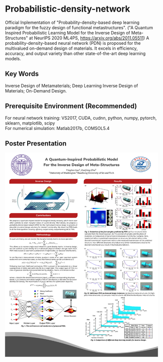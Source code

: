 # Probabilistic-density-network 
Official Inplementation of "Probability-density-based deep learning paradigm for the fuzzy design of functional metastructures". ("A Quantum Inspired Probabilistic Learning Model for the Inverse Design of Meta-Structures" at NeurIPS 2020 ML4PS, https://arxiv.org/abs/2011.05511) A probability-density-based neural network (PDN) is proposed for the multivalued on-demand design of materials. It excels in efficiency, accuracy, and output variety than other state-of-the-art deep learning models.
## Key Words
Inverse Design of Metamaterials; Deep Learning Inverse Design of Materials; On-Demand Design.
## Prerequisite Environment (Recommended)
For neural network training: VS2017, CUDA, cudnn, python, numpy, pytorch, sklearn, matplotlib, scipy  
For numerical simulation: Matlab2017b, COMSOL5.4
## Poster Presentation
![image](https://github.com/yingtaoluo/Probabilistic-density-network/blob/master/QPDN.png)
